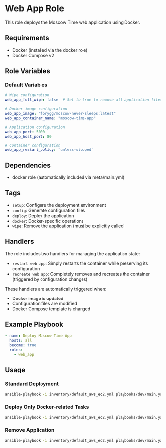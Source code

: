 # Web App Role

This role deploys the Moscow Time web application using Docker.

## Requirements

- Docker (installed via the docker role)
- Docker Compose v2

## Role Variables

### Default Variables

```yaml
# Wipe configuration
web_app_full_wipe: false  # Set to true to remove all application files

# Docker image configuration
web_app_image: "forygg/moscow-never-sleeps:latest"
web_app_container_name: "moscow-time-app"

# Application configuration
web_app_port: 5000
web_app_host_port: 80

# Container configuration
web_app_restart_policy: "unless-stopped"
```

## Dependencies

- docker role (automatically included via meta/main.yml)

## Tags

- `setup`: Configure the deployment environment
- `config`: Generate configuration files
- `deploy`: Deploy the application
- `docker`: Docker-specific operations
- `wipe`: Remove the application (must be explicitly called)

## Handlers

The role includes two handlers for managing the application state:

- `restart web app`: Simply restarts the container while preserving its configuration
- `recreate web app`: Completely removes and recreates the container (triggered by configuration changes)

These handlers are automatically triggered when:
- Docker image is updated
- Configuration files are modified
- Docker Compose template is changed

## Example Playbook

```yaml
- name: Deploy Moscow Time App
  hosts: all
  become: true
  roles:
    - web_app
```

## Usage

### Standard Deployment
```bash
ansible-playbook -i inventory/default_aws_ec2.yml playbooks/dev/main.yaml --ask-become-pass
```

### Deploy Only Docker-related Tasks
```bash
ansible-playbook -i inventory/default_aws_ec2.yml playbooks/dev/main.yaml --tags docker --ask-become-pass
```

### Remove Application
```bash
ansible-playbook -i inventory/default_aws_ec2.yml playbooks/dev/main.yaml --tags wipe -e "web_app_full_wipe=true" --ask-become-pass
``` 
